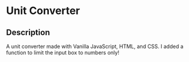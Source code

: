 # Unit Converter
 
## Description
A unit converter made with Vanilla JavaScript, HTML, and CSS. I added a function to limit the input box to numbers only! 